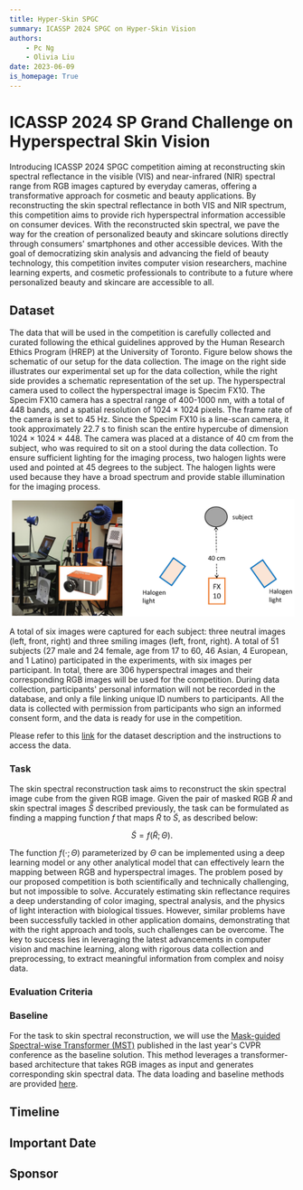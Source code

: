 ```yaml
---
title: Hyper-Skin SPGC
summary: ICASSP 2024 SPGC on Hyper-Skin Vision
authors:
    - Pc Ng
    - Olivia Liu
date: 2023-06-09
is_homepage: True
---
```


# ICASSP 2024 SP Grand Challenge on Hyperspectral Skin Vision

<!-- ## Introduction -->
Introducing ICASSP 2024 SPGC competition aiming at reconstructing skin spectral reflectance in the visible (VIS) and near-infrared (NIR) spectral range from RGB images captured by everyday cameras, offering a transformative approach for cosmetic and beauty applications. 
By reconstructing the skin spectral reflectance in both VIS and NIR spectrum, this competition aims to provide rich hyperspectral information accessible on consumer devices. With the reconstructed skin spectral, we pave the way for the creation of personalized beauty and skincare solutions directly through consumers' smartphones and other accessible devices.
With the goal of democratizing skin analysis and advancing the field of beauty technology, this competition invites computer vision researchers, machine learning experts, and cosmetic professionals to contribute to a future where personalized beauty and skincare are accessible to all.


## Dataset
The data that will be used in the competition is carefully collected and curated following the ethical guidelines approved by the Human Research Ethics Program (HREP) at the University of Toronto. 
Figure below shows the schematic of our setup for the data collection.
The image on the right side illustrates our experimental set up for the data collection, while the right side provides a schematic representation of the set up.
The hyperspectral camera used to collect the hyperspectral image is Specim FX10. 
The Specim FX10 camera has a spectral range of 400-1000 nm, with a total of 448 bands, and a spatial resolution of 1024 $\times$ 1024 pixels. 
The frame rate of the camera is set to 45 Hz. 
Since the Specim FX10 is a line-scan camera, it took approximately 22.7 s to finish scan the entire hypercube of dimension 1024 $\times$ 1024 $\times$ 448.
The camera was placed at a distance of 40 cm from the subject, who was required to sit on a stool during the data collection. To ensure sufficient lighting for the imaging process, two halogen lights were used and pointed at 45 degrees to the subject. The halogen lights were used because they have a broad spectrum and provide stable illumination for the imaging process.

![alt text](img/setup.png "set up")

A total of six images were captured for each subject: three neutral images (left, front, right) and three smiling images (left, front, right). 
A total of 51 subjects (27 male and 24 female, age from 17 to 60, 46 Asian, 4 European, and 1 Latino) participated in the experiments, with six images per participant. 
In total, there are 306 hyperspectral images and their corresponding RGB images will be used for the competition.
During data collection, participants' personal information will not be recorded in the database, and only a file linking unique ID numbers to participants.
All the data is collected with permission from participants who sign an informed consent form, and the data is ready for use in the competition. 


Please refer to this [link](https://hyper-skin-2023.github.io/) for the dataset description and the instructions to access the data.

### Task 
The skin spectral reconstruction task aims to reconstruct the skin spectral image cube from the given RGB image. 
Given the pair of masked RGB $\tilde{R}$ and skin spectral images $\tilde{S}$ described previously, the task can be formulated as finding a mapping function $f$ that maps $\tilde{R}$ to $\tilde{S}$, as described below:

$$
    \tilde{S} = f(\tilde{R}; \Theta).
$$ 

The function $f(\cdot; \Theta)$ parameterized by $\Theta$ can be implemented using a deep learning model or any other analytical model that can effectively learn the mapping between RGB and hyperspectral images.
The problem posed by our proposed competition is both scientifically and technically challenging, but not impossible to solve. 
Accurately estimating skin reflectance requires a deep understanding of color imaging, spectral analysis, and the physics of light interaction with biological tissues. 
However, similar problems have been successfully tackled in other application domains, demonstrating that with the right approach and tools, such challenges can be overcome. 
The key to success lies in leveraging the latest advancements in computer vision and machine learning, along with rigorous data collection and preprocessing, to extract meaningful information from complex and noisy data.

### Evaluation Criteria

### Baseline
For the task to skin spectral reconstruction, we will use the [Mask-guided Spectral-wise Transformer (MST)]() published in the last year's CVPR conference as the baseline solution. This method leverages a transformer-based architecture that takes RGB images as input and generates corresponding skin spectral data. 
The data loading and baseline methods are provided [here](https://github.com/hyperspectral-skin/Hyper-Skin-2023).


## Timeline


## Important Date


## Sponsor

